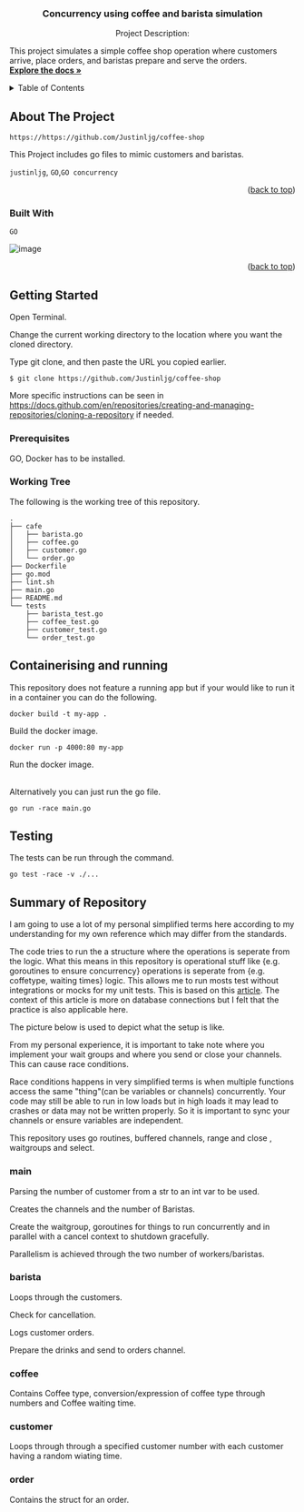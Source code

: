 <a name="readme-top"></a>
<h3 align="center">Concurrency using coffee and barista simulation</h3>

  <p align="center">
  Project Description:
  
  This project simulates a simple coffee shop operation where customers arrive, place orders, and baristas prepare and serve the orders. 
    <br />
    <a href="https://github.com/Justinljg/cofee-shop"><strong>Explore the docs »</strong></a>

</div>

<!-- TABLE OF CONTENTS -->
<details>
  <summary>Table of Contents</summary>
  <ol>
    <li>
      <a href="#about-the-project">About The Project</a>
      <ul>
        <li><a href="#built-with">Built With</a></li>
      </ul>
    </li>
    <li>
      <a href="#getting-started">Getting Started</a>
      <ul>
        <li><a href="#prerequisites">Prerequisites</a></li>
        <li><a href="#working-tree">Working Tree</a></li>
        <li><a href="#containerising-and-running">Containerising and running</a></li>
        <li><a href="#testing">Testing</a></li>
      </ul>
    </li>
    <li>
      <a href="#summary-of-repository">Summary of Repository</a>
      <ul>
        <li><a href="#main">main</a></li>
        <li><a href="#barista">barista</a></li>
        <li><a href="#coffee">coffee.go</a></li>
        <li><a href="#customer">customer</a></li>
        <li><a href="#order">order</a></li>
      </ul>
    </li>
  </ol>
</details>


<!-- ABOUT THE PROJECT -->
## About The Project

`https://https://github.com/Justinljg/coffee-shop`

This Project includes go files to mimic customers and baristas.

`justinljg`, `GO`,`GO concurrency`

<p align="right">(<a href="#readme-top">back to top</a>)</p>



### Built With


`GO`


![image](https://github.com/user-attachments/assets/c2775a5d-dbfc-4b8b-8872-a99ffa11a9ce)


<p align="right">(<a href="#readme-top">back to top</a>)</p>



<!-- GETTING STARTED -->
## Getting Started

Open Terminal.

Change the current working directory to the location where you want the cloned directory.

Type git clone, and then paste the URL you copied earlier.

    $ git clone https://github.com/Justinljg/coffee-shop

More specific instructions can be seen in https://docs.github.com/en/repositories/creating-and-managing-repositories/cloning-a-repository if needed.

### Prerequisites

GO, Docker has to be installed.

### Working Tree

The following is the working tree of this repository.

    .
    ├── cafe
    │   ├── barista.go
    │   ├── coffee.go
    │   ├── customer.go
    │   └── order.go
    ├── Dockerfile
    ├── go.mod
    ├── lint.sh
    ├── main.go
    ├── README.md
    └── tests
        ├── barista_test.go
        ├── coffee_test.go
        ├── customer_test.go
        └── order_test.go


## Containerising and running
This repository does not feature a running app but if your would like to run it in a container you can do the following. 

    docker build -t my-app .
Build the docker image.

    docker run -p 4000:80 my-app
Run the docker image.
<br></br>

Alternatively you can just run the go file.

    go run -race main.go

## Testing
The tests can be run through the command.

    go test -race -v ./...


## Summary of Repository
I am going to use a lot of my personal simplified terms here according to my understanding for my own reference which may differ from the standards.

The code tries to run the a structure where the operations is seperate from the logic. What this means in this repository is operational stuff like {e.g. goroutines to ensure concurrency} operations is seperate from {e.g. coffetype, waiting times} logic. This allows me to run mosts test without integrations or mocks for my unit tests. This is based on this [article](https://blog.boot.dev/clean-code/writing-good-unit-tests-dont-mock-database-connections/). The context of this article is more on database connections but I felt that the practice is also applicable here. 

The picture below is used to depict what the setup is like.


From my personal experience, it is important to take note where you implement your wait groups and where you send or close your channels. This can cause race conditions.

Race conditions happens in very simplified terms is when multiple functions access the same "thing"(can be variables or channels) concurrently. Your code may still be able to run in low loads but in high loads it may lead to crashes or data may not be written properly. So it is important to sync your channels or ensure variables are independent.

This repository uses go routines, buffered channels, range and close , waitgroups and select.

### main

Parsing the number of customer from a str to an int var to be used. 

Creates the channels and the number of Baristas.

Create the waitgroup, goroutines for things to run concurrently and in parallel with a cancel context to shutdown gracefully.

Parallelism is achieved through the two number of workers/baristas.

### barista

Loops through the customers.

Check for cancellation.

Logs customer orders.

Prepare the drinks and send to orders channel.

### coffee

Contains Coffee type, conversion/expression of coffee type through numbers and Coffee waiting time.

### customer

Loops through through a specified customer number with each customer having a random wiating time.

### order

Contains the struct for an order.

